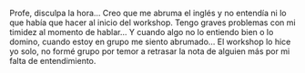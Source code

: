 Profe, disculpa la hora… Creo que me abruma el inglés y no entendía ni lo que había que hacer al inicio del workshop. Tengo graves problemas con mi timidez al momento de hablar… Y cuando algo no lo entiendo bien o lo domino, cuando estoy en grupo me siento abrumado… El workshop lo hice yo solo, no formé grupo por temor a retrasar la nota de alguien más por mi falta de entendimiento.
